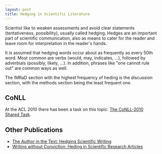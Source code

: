 ```yaml
---
layout: post
title: Hedging in Scientific Literature
---
```


Scientist like to weaken assessments and avoid clear statements (tentativeness, possibility), usually called hedging.
Hedges are an important part of scientific communication, also as means to cater for the reader and leave room for interpretation in the reader's hands.

It is assumed that hedging words occur about as frequently as every 50th word.
Most common are verbs (would, may, indicates, ...), followed by adverbials (possibly, likely, ...).
In addition, phrases like "one cannot rule out" are common ways as well.

The IMRaD section with the highest frequency of heding is the discussion section, with the methods section being the least frequent one.

## CoNLL

At the ACL 2010 there has been a task on this topic: [The CoNLL-2010 Shared Task][1].

## Other Publications

* [The Author in the Text: Hedging Scientific Writing][2]
* [Writing without Conviction: Heding in Scientific Research Articles][3]

[1]: https://aclanthology.info/pdf/W/W10/W10-3001.pdf
[2]: https://files.eric.ed.gov/fulltext/ED390258.pdf
[3]: http://courses.washington.edu/englhtml/engl563/PDFs/Applied%20Linguistics-1996-HYLAND-433-54.pdf
